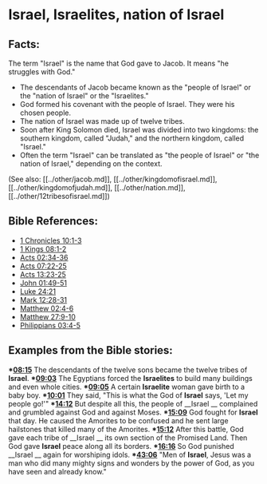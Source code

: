 # Israel, Israelites, nation of Israel #

## Facts: ##

The term "Israel" is the name that God gave to Jacob. It means "he struggles with God."

* The descendants of Jacob became known as the "people of Israel"  or the "nation of Israel" or the "Israelites."
* God formed his covenant with the people of Israel. They were his chosen people.
* The nation of Israel was made up of twelve tribes.
* Soon after King Solomon died, Israel was divided into two kingdoms: the southern kingdom, called "Judah," and the northern kingdom, called "Israel."
* Often the term "Israel" can be translated as "the people of Israel" or "the nation of Israel," depending on the context.

(See also: [[../other/jacob.md]], [[../other/kingdomofisrael.md]], [[../other/kingdomofjudah.md]], [[../other/nation.md]], [[../other/12tribesofisrael.md]])

## Bible References: ##

* [1 Chronicles 10:1-3](en/tn/1ch/help/10/01)
* [1 Kings 08:1-2](en/tn/1ki/help/08/01)
* [Acts 02:34-36](en/tn/act/help/02/34)
* [Acts 07:22-25](en/tn/act/help/07/22)
* [Acts 13:23-25](en/tn/act/help/13/23)
* [John 01:49-51](en/tn/jhn/help/01/49)
* [Luke 24:21](en/tn/luk/help/24/21)
* [Mark 12:28-31](en/tn/mrk/help/12/28)
* [Matthew 02:4-6](en/tn/mat/help/02/04)
* [Matthew 27:9-10](en/tn/mat/help/27/09)
* [Philippians 03:4-5](en/tn/php/help/03/04)

## Examples from the Bible stories: ##

  __*[08:15](en/tn/obs/help/08/15)__ The descendants of the twelve sons became the twelve tribes of __Israel__.
  __*[09:03](en/tn/obs/help/09/03)__ The Egyptians forced the __Israelites__ to build many buildings and even whole cities.
  __*[09:05](en/tn/obs/help/09/05)__ A certain __Israelite__ woman gave birth to a baby boy.
  __*[10:01](en/tn/obs/help/10/01)__ They said, "This is what the God of __Israel__ says, 'Let my people go!'"
  __*[14:12](en/tn/obs/help/14/12)__ But despite all this, the people of __Israel __ complained and grumbled against God and against Moses.
  __*[15:09](en/tn/obs/help/15/09)__ God fought for __Israel__ that day. He caused the Amorites to be confused and he sent large hailstones that killed many of the Amorites.
  __*[15:12](en/tn/obs/help/15/12)__ After this battle, God gave each tribe of __Israel __ its own section of the Promised Land. Then God gave __Israel__ peace along all its borders.
  __*[16:16](en/tn/obs/help/16/16)__ So God punished __Israel __ again for worshiping idols.
  __*[43:06](en/tn/obs/help/43/06)__ "Men of __Israel__, Jesus was a man who did many mighty signs and wonders by the power of God, as you have seen and already know."